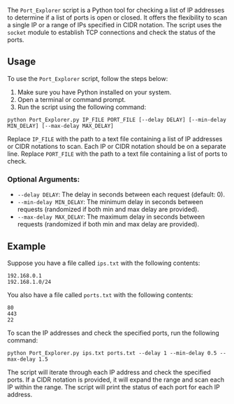 The `Port_Explorer` script is a Python tool for checking a list of IP addresses to determine if a list of ports is open or closed. It offers the flexibility to scan a single IP or a range of IPs specified in CIDR notation. The script uses the `socket` module to establish TCP connections and check the status of the ports.

## Usage

To use the `Port_Explorer` script, follow the steps below:

1. Make sure you have Python installed on your system.
2. Open a terminal or command prompt.
3. Run the script using the following command:


```shell
python Port_Explorer.py IP_FILE PORT_FILE [--delay DELAY] [--min-delay MIN_DELAY] [--max-delay MAX_DELAY]
```

Replace `IP_FILE` with the path to a text file containing a list of IP addresses or CIDR notations to scan. Each IP or CIDR notation should be on a separate line. Replace `PORT_FILE` with the path to a text file containing a list of ports to check.

### Optional Arguments:

- `--delay DELAY`: The delay in seconds between each request (default: 0).
- `--min-delay MIN_DELAY`: The minimum delay in seconds between requests (randomized if both min and max delay are provided).
- `--max-delay MAX_DELAY`: The maximum delay in seconds between requests (randomized if both min and max delay are provided).

## Example

Suppose you have a file called `ips.txt` with the following contents:

```
192.168.0.1
192.168.1.0/24
```

You also have a file called `ports.txt` with the following contents:
```
80
443
22
```

To scan the IP addresses and check the specified ports, run the following command:

```
python Port_Explorer.py ips.txt ports.txt --delay 1 --min-delay 0.5 --max-delay 1.5
```


The script will iterate through each IP address and check the specified ports. If a CIDR notation is provided, it will expand the range and scan each IP within the range. The script will print the status of each port for each IP address.
